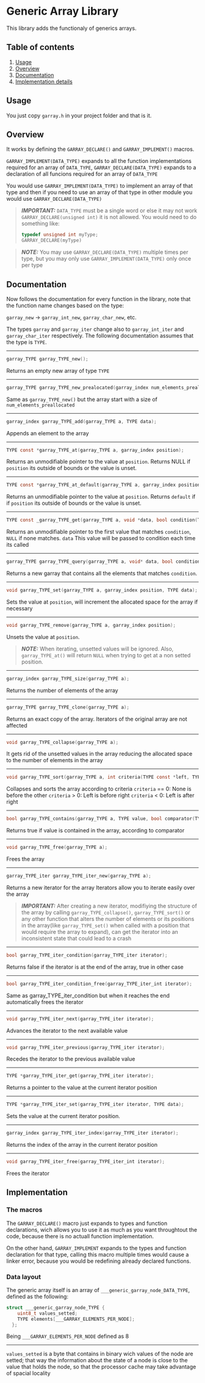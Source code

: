 # Generic Array Library

This library adds the functionaly of generics arrays.

## Table of contents

1. [Usage](#usage)
2. [Overview](#overview)
3. [Documentation](#documentation)
4. [Implementation details](#Implementation)

## Usage

You just copy `garray.h` in your project folder and that is it.

## Overview

It works by defining the `GARRAY_DECLARE()` and `GARRAY_IMPLEMENT()` macros.

`GARRAY_IMPLEMENT(DATA_TYPE)` expands to all the function implementations
required for an array of `DATA_TYPE`, `GARRAY_DECLARE(DATA_TYPE)` expands to a
declaration of all funcions required for an array of `DATA_TYPE`

You would use `GARRAY_IMPLEMENT(DATA_TYPE)` to implement an array of that type
and then if you need to use an array of that type in other module you would
use `GARRAY_DECLARE(DATA_TYPE)`

> **_IMPORTANT:_** `DATA_TYPE` must be a single word or else it may not work
> `GARRAY_DECLARE(unsigned int)` it is not allowed.
> You would need to do something like:
>
> ```c
> typedef unsigned int myType;
> GARRAY_DECLARE(myType)
> ```

> **_NOTE:_** You may use `GARRAY_DECLARE(DATA_TYPE)` multiple times per type,
> but you may only use `GARRAY_IMPLEMENT(DATA_TYPE)` only once per type

## Documentation

Now follows the documentation for every function in the library, note that
the function name changes based on the type:

`garray_new` → `garray_int_new`, `garray_char_new`, etc.

The types `garray` and `garray_iter` change also to `garray_int_iter` and
`garray_char_iter` respectively. The following documentation assumes that the
type is `TYPE`.

---

```c
garray_TYPE garray_TYPE_new();
```

Returns an empty new array of type `TYPE`

---

```c
garray_TYPE garray_TYPE_new_prealocated(garray_index num_elements_preallocated)
```

Same as `garray_TYPE_new()` but the array start with a size of `num_elements_preallocated`

---

```c
garray_index garray_TYPE_add(garray_TYPE a, TYPE data);
```

Appends an element to the array

---

```c
TYPE const *garray_TYPE_at(garray_TYPE a, garray_index position);
```

Returns an unmodifiable pointer to the value at `position`.
Returns NULL if `position` its outside of bounds or the value is unset.

---

```c
TYPE const *garray_TYPE_at_default(garray_TYPE a, garray_index position, TYPE const *default_value);
```

Returns an unmodifiable pointer to the value at `position`.
Returns `default` if if `position` its outside of bounds or the value is unset.

---

```c
TYPE const _garray_TYPE_get(garray_TYPE a, void *data, bool condition(TYPE const _value, void_ data))
```

Returns an unmodifiable pointer to the first value that matches `condition`, `NULL` if none matches.
`data` This value will be passed to condition each time its called

---

```c
garray_TYPE garray_TYPE_query(garray_TYPE a, void* data, bool condition(TYPE const *value, void\* data))
```

Returns a new garray that contains all the elements that matches `condition`.

---

```c
void garray_TYPE_set(garray_TYPE a, garray_index position, TYPE data);
```

Sets the value at `position`, will increment the allocated space for the array if necessary

---

```c
void garray_TYPE_remove(garray_TYPE a, garray_index position);
```

Unsets the value at `position`.

> **_NOTE:_** When iterating, unsetted values will be ignored.
> Also, `garray_TYPE_at()` will return `NULL` when trying to get at a non setted position.

---

```c
garray_index garray_TYPE_size(garray_TYPE a);
```

Returns the number of elements of the array

---

```c
garray_TYPE garray_TYPE_clone(garray_TYPE a);
```

Returns an exact copy of the array. Iterators of the original array are not affected

---

```c
void garray_TYPE_collapse(garray_TYPE a);
```

It gets rid of the unsetted values in the array reducing the allocated space
to the number of elements in the array

---

```c
void garray_TYPE_sort(garray_TYPE a, int criteria(TYPE const *left, TYPE const *right));
```

Collapses and sorts the array according to criteria
`criteria` == 0: None is before the other
`criteria` > 0: Left is before right
`criteria` < 0: Left is after right

---

```c
bool garray_TYPE_contains(garray_TYPE a, TYPE value, bool comparator(TYPE const *left, TYPE const *right))
```

Returns true if value is contained in the array, according to comparator

---

```c
void garray_TYPE_free(garray_TYPE a);
```

Frees the array

---

```c
garray_TYPE_iter garray_TYPE_iter_new(garray_TYPE a);
```

Returns a new iterator for the array
Iterators allow you to iterate easily over the array

> **_IMPORTANT:_** After creating a new iterator, modifiying the structure of the
> array by calling `garray_TYPE_collapse()`, `garray_TYPE_sort()` or any other
> function that alters the number of elements or its positions in the
> array(like `garray_TYPE_set()` when called with a position that would require
> the array to expand), can get the iterator into an inconsistent state that
> could lead to a crash

---

```c
bool garray_TYPE_iter_condition(garray_TYPE_iter iterator);
```

Returns false if the iterator is at the end of the array, true in other case

---

```c
bool garray_TYPE_iter_condition_free(garray_TYPE_iter_int iterator);
```

Same as garray_TYPE_iter_condition but when it reaches the end
automatically frees the iterator

---

```c
void garray_TYPE_iter_next(garray_TYPE_iter iterator);
```

Advances the iterator to the next available value

---

```c
void garray_TYPE_iter_previous(garray_TYPE_iter iterator);
```

Recedes the iterator to the previous available value

---

```c
TYPE *garray_TYPE_iter_get(garray_TYPE_iter iterator);
```

Returns a pointer to the value at the current iterator position

---

```c
TYPE *garray_TYPE_iter_set(garray_TYPE_iter iterator, TYPE data);
```

Sets the value at the current iterator position.

---

```c
garray_index garray_TYPE_iter_index(garray_TYPE_iter iterator);
```

Returns the index of the array in the current iterator position

---

```c
void garray_TYPE_iter_free(garray_TYPE_iter_int iterator);
```

Frees the iterator

## Implementation

### The macros

The `GARRAY_DECLARE()` macro just expands to types and function declarations,
wich allows you to use it as much as you want throughtout the code, because there is
no actuall function implementation.

On the other hand, `GARRAY_IMPLEMENT` expands to the types and function declaration for
that type, calling this macro multiple times would cause a linker error, because you would
be redefining already declared functions.

### Data layout

The generic array itself is an array of `___generic_garray_node_DATA_TYPE`, defined as the following:

```c
struct ___generic_garray_node_TYPE {
    uint8_t values_setted;
    TYPE elements[___GARRAY_ELEMENTS_PER_NODE];
  };
```

Being `___GARRAY_ELEMENTS_PER_NODE` defined as 8

---

`values_setted` is a byte that contains in binary wich values of the node are setted;
that way the information about the state of a node is close to the value that holds the node,
so that the processor cache may take advantage of spacial locality
